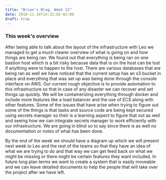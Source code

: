 ```yaml
---
title: "Brian's Blog. Week 12"
date: 2018-11-16T14:22:02-02:00
draft: true
---
```


### This week's overview
After being able to talk about the layout of the infrastructure with Leo we managed to get a much clearer overview of what is going on and how things are being ran. We found out that everything is being ran on one bastion host which is a bit risky because data that is on the host can be lost if anything were to happen to the host. There are various databases that are being ran as well we have noticed that the current setup has an s3 bucket in place and everything that was set up was being done through the console interface on AWS. Our current rough objective is to provide automation to this infrastructure so that in case of any disaster we can recover and set things up quickly. We will be containerizing everything through docker and include more features like a load balancer and the use of ECS along with other features. Some of the issues that have arise when trying to figure out some of the things is that tasks and source code are being kept secured using secrets manager so their is a learning aspect to figure that out as well and seeing how we can integrate secrets manager to work efficiently with our infrastructure. We are going in blind so to say since there is as well no documentation or notes of what has been done.

By the end of the week we should have a diagram up which we will present next week to Leo and the rest of the teams so that they have an idea of what we are trying to do and that way we can get feed back on what we might be missing or there might be certain features they want included. In future long plan terms we want to create a system that is easily moveable and we can leave detailed documents to help the people that will take over the project after we have left.
